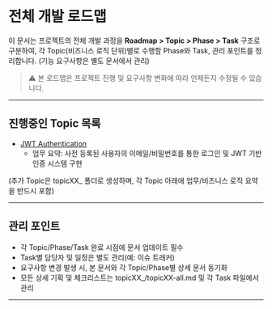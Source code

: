 # 전체 개발 로드맵

이 문서는 프로젝트의 전체 개발 과정을 **Roadmap > Topic > Phase > Task** 구조로 구분하여, 각 Topic(비즈니스 로직 단위)별로 수행할 Phase와 Task, 관리 포인트를 정리합니다. (기능 요구사항은 별도 문서에서 관리)

> ⚠️ 본 로드맵은 프로젝트 진행 및 요구사항 변화에 따라 언제든지 수정될 수 있습니다.

---

## 진행중인 Topic 목록
- [JWT Authentication](./topic01_jwt-authentication/topic01-all.md)
  - 업무 요약: 사전 등록된 사용자의 이메일/비밀번호를 통한 로그인 및 JWT 기반 인증 시스템 구현

(추가 Topic은 topicXX_<name> 폴더로 생성하며, 각 Topic 아래에 업무/비즈니스 로직 요약을 반드시 포함)

---

## 관리 포인트
- 각 Topic/Phase/Task 완료 시점에 문서 업데이트 필수
- Task별 담당자 및 일정은 별도 관리(예: 이슈 트래커)
- 요구사항 변경 발생 시, 본 문서와 각 Topic/Phase별 상세 문서 동기화
- 모든 상세 기획 및 체크리스트는 topicXX_<name>/topicXX-all.md 및 각 Task 파일에서 관리

---

